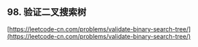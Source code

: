 **98. 验证二叉搜索树**  
---
[https://leetcode-cn.com/problems/validate-binary-search-tree/](https://leetcode-cn.com/problems/validate-binary-search-tree/)  

